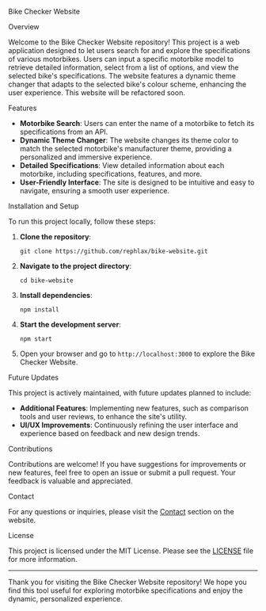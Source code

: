 Bike Checker Website

Overview

Welcome to the Bike Checker Website repository! This project is a web application designed to let users search for and explore the specifications of various motorbikes. Users can input a specific motorbike model to retrieve detailed information, select from a list of options, and view the selected bike's specifications. The website features a dynamic theme changer that adapts to the selected bike's colour scheme, enhancing the user experience. This website will be refactored soon.

Features

- **Motorbike Search**: Users can enter the name of a motorbike to fetch its specifications from an API.
- **Dynamic Theme Changer**: The website changes its theme color to match the selected motorbike's manufacturer theme, providing a personalized and immersive experience.
- **Detailed Specifications**: View detailed information about each motorbike, including specifications, features, and more.
- **User-Friendly Interface**: The site is designed to be intuitive and easy to navigate, ensuring a smooth user experience.

Installation and Setup

To run this project locally, follow these steps:

1. **Clone the repository**:
   ```
   git clone https://github.com/rephlax/bike-website.git
   ```
2. **Navigate to the project directory**:
   ```
   cd bike-website
   ```
3. **Install dependencies**:
   ```
   npm install
   ```
4. **Start the development server**:
   ```
   npm start
   ```
5. Open your browser and go to `http://localhost:3000` to explore the Bike Checker Website.

Future Updates

This project is actively maintained, with future updates planned to include:

- **Additional Features**: Implementing new features, such as comparison tools and user reviews, to enhance the site's utility.
- **UI/UX Improvements**: Continuously refining the user interface and experience based on feedback and new design trends.

Contributions

Contributions are welcome! If you have suggestions for improvements or new features, feel free to open an issue or submit a pull request. Your feedback is valuable and appreciated.

Contact

For any questions or inquiries, please visit the [Contact](https://github.com/rephlax/bike-website) section on the website.

License

This project is licensed under the MIT License. Please see the [LICENSE](https://github.com/rephlax/bike-website/blob/main/LICENSE) file for more information.

---

Thank you for visiting the Bike Checker Website repository! We hope you find this tool useful for exploring motorbike specifications and enjoy the dynamic, personalized experience.

